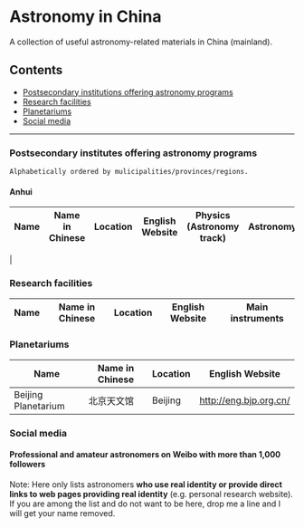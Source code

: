 # Astronomy in China
A collection of useful astronomy-related materials in China (mainland).

## Contents

- [Postsecondary institutions offering astronomy programs](#programs)
- [Research facilities](#facilities)
- [Planetariums](#planetariums)
- [Social media](#social-media)

***

### Postsecondary institutes offering astronomy programs

```Alphabetically ordered by mulicipalities/provinces/regions.```

#### Anhui

| Name | Name in Chinese | Location | English Website | Physics (Astronomy track) | Astronomy | Planetary Science
| ---- | --------------- | -------- | --------------- | ------------------------- | --------- | -----------------
| 

### Research facilities

| Name | Name in Chinese | Location | English Website | Main instruments
| ---- | --------------- | -------- | --------------- | ---------------

### Planetariums

| Name | Name in Chinese | Location | English Website 
| ---- | --------------- | -------- | --------------- 
| Beijing Planetarium | 北京天文馆 | Beijing | http://eng.bjp.org.cn/

### Social media

#### Professional and amateur astronomers on Weibo with more than 1,000 followers

Note: Here only lists astronomers **who use real identity or provide direct links to web pages providing real identity** (e.g. personal research website). If you are among the list and do not want to be here, drop me a line and I will get your name removed.
